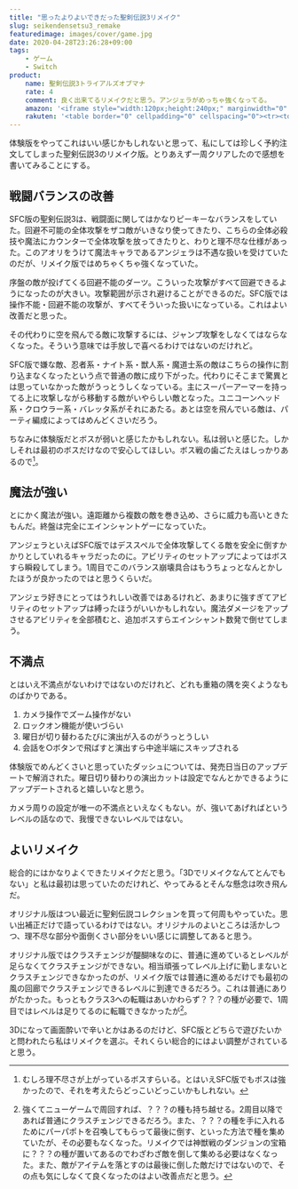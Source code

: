 ```yaml
---
title: "思ったよりよいできだった聖剣伝説3リメイク"
slug: seikendensetsu3_remake
featuredimage: images/cover/game.jpg
date: 2020-04-28T23:26:28+09:00
tags:
    - ゲーム
    - Switch
product:
    name: 聖剣伝説3トライアルズオブマナ
    rate: 4
    comment: 良く出来てるリメイクだと思う。アンジェラがめっちゃ強くなってる。
    amazon: '<iframe style="width:120px;height:240px;" marginwidth="0" marginheight="0" scrolling="no" frameborder="0" src="//rcm-fe.amazon-adsystem.com/e/cm?lt1=_blank&bc1=000000&IS2=1&bg1=FFFFFF&fc1=000000&lc1=0000FF&t=illusionspace-22&language=ja_JP&o=9&p=8&l=as4&m=amazon&f=ifr&ref=as_ss_li_til&asins=B07WNTY2QX&linkId=83bab3084e45a7bdc98af7ad87b6a673"></iframe>'
    rakuten: '<table border="0" cellpadding="0" cellspacing="0"><tr><td><div style="border:1px solid #95a5a6;border-radius:.75rem;background-color:#FFFFFF;width:504px;margin:0px;padding:5px;text-align:center;overflow:hidden;"><table><tr><td style="width:240px"><a href="https://hb.afl.rakuten.co.jp/ichiba/11acbc01.369b1bf6.11acbc02.cabf9fe9/?pc=https%3A%2F%2Fitem.rakuten.co.jp%2Fbook%2F16048188%2F&link_type=picttext&ut=eyJwYWdlIjoiaXRlbSIsInR5cGUiOiJwaWN0dGV4dCIsInNpemUiOiIyNDB4MjQwIiwibmFtIjoxLCJuYW1wIjoicmlnaHQiLCJjb20iOjEsImNvbXAiOiJkb3duIiwicHJpY2UiOjEsImJvciI6MSwiY29sIjoxLCJiYnRuIjoxLCJwcm9kIjowfQ%3D%3D" target="_blank" rel="nofollow noopener noreferrer" style="word-wrap:break-word;"  ><img src="https://hbb.afl.rakuten.co.jp/hgb/11acbc01.369b1bf6.11acbc02.cabf9fe9/?me_id=1213310&item_id=19764733&m=https%3A%2F%2Fthumbnail.image.rakuten.co.jp%2F%400_mall%2Fbook%2Fcabinet%2F0481%2F4988601010481.jpg%3F_ex%3D80x80&pc=https%3A%2F%2Fthumbnail.image.rakuten.co.jp%2F%400_mall%2Fbook%2Fcabinet%2F0481%2F4988601010481.jpg%3F_ex%3D240x240&s=240x240&t=picttext" border="0" style="margin:2px" alt="[商品価格に関しましては、リンクが作成された時点と現時点で情報が変更されている場合がございます。]" title="[商品価格に関しましては、リンクが作成された時点と現時点で情報が変更されている場合がございます。]"></a></td><td style="vertical-align:top;width:248px;"><p style="font-size:12px;line-height:1.4em;text-align:left;margin:0px;padding:2px 6px;word-wrap:break-word"><a href="https://hb.afl.rakuten.co.jp/ichiba/11acbc01.369b1bf6.11acbc02.cabf9fe9/?pc=https%3A%2F%2Fitem.rakuten.co.jp%2Fbook%2F16048188%2F&link_type=picttext&ut=eyJwYWdlIjoiaXRlbSIsInR5cGUiOiJwaWN0dGV4dCIsInNpemUiOiIyNDB4MjQwIiwibmFtIjoxLCJuYW1wIjoicmlnaHQiLCJjb20iOjEsImNvbXAiOiJkb3duIiwicHJpY2UiOjEsImJvciI6MSwiY29sIjoxLCJiYnRuIjoxLCJwcm9kIjowfQ%3D%3D" target="_blank" rel="nofollow noopener noreferrer" style="word-wrap:break-word;"  >聖剣伝説3 トライアルズ オブ マナ Nintendo Switch版</a><br><span >価格：5920円（税込、送料無料)</span> <span style="color:#BBB">(2020/4/28時点)</span></p><div style="margin:10px;"><a href="https://hb.afl.rakuten.co.jp/ichiba/11acbc01.369b1bf6.11acbc02.cabf9fe9/?pc=https%3A%2F%2Fitem.rakuten.co.jp%2Fbook%2F16048188%2F&link_type=picttext&ut=eyJwYWdlIjoiaXRlbSIsInR5cGUiOiJwaWN0dGV4dCIsInNpemUiOiIyNDB4MjQwIiwibmFtIjoxLCJuYW1wIjoicmlnaHQiLCJjb20iOjEsImNvbXAiOiJkb3duIiwicHJpY2UiOjEsImJvciI6MSwiY29sIjoxLCJiYnRuIjoxLCJwcm9kIjowfQ%3D%3D" target="_blank" rel="nofollow noopener noreferrer" style="word-wrap:break-word;"  ><img src="https://static.affiliate.rakuten.co.jp/makelink/rl.svg" style="float:left;max-height:27px;width:auto;margin-top:0"></a><a href="https://hb.afl.rakuten.co.jp/ichiba/11acbc01.369b1bf6.11acbc02.cabf9fe9/?pc=https%3A%2F%2Fitem.rakuten.co.jp%2Fbook%2F16048188%2F%3Fscid%3Daf_pc_bbtn&m=%3Fscid%3Daf_pc_bbtn&link_type=picttext&ut=eyJwYWdlIjoiaXRlbSIsInR5cGUiOiJwaWN0dGV4dCIsInNpemUiOiIyNDB4MjQwIiwibmFtIjoxLCJuYW1wIjoicmlnaHQiLCJjb20iOjEsImNvbXAiOiJkb3duIiwicHJpY2UiOjEsImJvciI6MSwiY29sIjoxLCJiYnRuIjoxLCJwcm9kIjowfQ==" target="_blank" rel="nofollow noopener noreferrer" style="word-wrap:break-word;"  ><div style="float:right;width:41%;height:27px;background-color:#bf0000;color:#fff !important;font-size:12px;font-weight:500;line-height:27px;margin-left:1px;padding: 0 12px;border-radius:16px;cursor:pointer;text-align:center;">楽天で購入</div></a></div></td><tr></table></div><br><p style="color:#000000;font-size:12px;line-height:1.4em;margin:5px;word-wrap:break-word"></p></td></tr></table>'
---
```


体験版をやってこれはいい感じかもしれないと思って、私にしては珍しく予約注文してしまった聖剣伝説3のリメイク版。とりあえず一周クリアしたので感想を書いてみることにする。

<!--more-->

## 戦闘バランスの改善

SFC版の聖剣伝説3は、戦闘面に関してはかなりピーキーなバランスをしていた。回避不可能の全体攻撃をザコ敵がいきなり使ってきたり、こちらの全体必殺技や魔法にカウンターで全体攻撃を放ってきたりと、わりと理不尽な仕様があった。このアオリをうけて魔法キャラであるアンジェラは不遇な扱いを受けていたのだが、リメイク版ではめちゃくちゃ強くなっていた。

序盤の敵が投げてくる回避不能のダーツ。こういった攻撃がすべて回避できるようになったのが大きい。攻撃範囲が示され避けることができるのだ。SFC版では操作不能・回避不能の攻撃が、すべてそういった扱いになっている。これはよい改善だと思った。

その代わりに空を飛んでる敵に攻撃するには、ジャンプ攻撃をしなくてはならなくなった。そういう意味では手放しで喜べるわけではないのだけれど。

SFC版で嫌な敵、忍者系・ナイト系・獣人系・魔道士系の敵はこちらの操作に割り込まなくなったという点で普通の敵に成り下がった。代わりにそこまで驚異とは思っていなかった敵がうっとうしくなっている。主にスーパーアーマーを持ってる上に攻撃しながら移動する敵がいやらしい敵となった。ユニコーンヘッド系・クロウラー系・バレッタ系がそれにあたる。あとは空を飛んでいる敵は、パーティ編成によってはめんどくさいだろう。

ちなみに体験版だとボスが弱いと感じたかもしれない。私は弱いと感じた。しかしそれは最初のボスだけなので安心してほしい。ボス戦の歯ごたえはしっかりあるので[^1]。

## 魔法が強い

とにかく魔法が強い。遠距離から複数の敵を巻き込め、さらに威力も高いときたもんだ。終盤は完全にエインシャントゲーになっていた。

アンジェラといえばSFC版ではデススペルで全体攻撃してくる敵を安全に倒すかかりとしていれるキャラだったのに。アビリティのセットアップによってはボスすら瞬殺してしまう。1周目でこのバランス崩壊具合はもうちょっとなんとかしたほうが良かったのではと思うくらいだ。

アンジェラ好きにとってはうれしい改善ではあるけれど、あまりに強すぎてアビリティのセットアップは縛ったほうがいいかもしれない。魔法ダメージをアップさせるアビリティを全部積むと、追加ボスすらエインシャント数発で倒せてしまう。

## 不満点

とはいえ不満点がないわけではないのだけれど、どれも重箱の隅を突くようなものばかりである。

1. カメラ操作でズーム操作がない
2. ロックオン機能が使いづらい
3. 曜日が切り替わるたびに演出が入るのがうっとうしい
4. 会話を○ボタンで飛ばすと演出すら中途半端にスキップされる

体験版でめんどくさいと思っていたダッシュについては、発売日当日のアップデートで解消された。曜日切り替わりの演出カットは設定でなんとかできるようにアップデートされると嬉しいなと思う。

カメラ周りの設定が唯一の不満点といえなくもない。が、強いてあげればというレベルの話なので、我慢できないレベルではない。

## よいリメイク

総合的にはかなりよくできたリメイクだと思う。「3Dでリメイクなんてとんでもない」と私は最初は思っていたのだけれど、やってみるとそんな懸念は吹き飛んだ。

オリジナル版はつい最近に聖剣伝説コレクションを買って何周もやっていた。思い出補正だけで語っているわけではない。オリジナルのよいところは活かしつつ、理不尽な部分や面倒くさい部分をいい感じに調整してあると思う。

オリジナル版ではクラスチェンジが醍醐味なのに、普通に進めているとレベルが足らなくてクラスチェンジができない。相当頑張ってレベル上げに勤しまないとクラスチェンジできなかったのが、リメイク版では普通に進めるだけでも最初の風の回廊でクラスチェンジできるレベルに到達できるだろう。これは普通にありがたかった。もっともクラス3への転職はあいかわらず？？？の種が必要で、1周目ではレベルは足りてるのに転職できなかったが[^2]。

3Dになって画面酔いで辛いとかはあるのだけど、SFC版とどちらで遊びたいかと問われたら私はリメイクを選ぶ。それくらい総合的にはよい調整がされていると思う。

[^1]: むしろ理不尽さが上がっているボスすらいる。とはいえSFC版でもボスは強かったので、それを考えたらどっこいどっこいかもしれない。

[^2]: 強くてニューゲームで周回すれば、？？？の種も持ち越せる。2周目以降であれば普通にクラスチェンジできるだろう。また、？？？の種を手に入れるためにパーパポトを召喚してもらって最後に倒す、といった方法で種を集めていたが、その必要もなくなった。リメイクでは神獣戦のダンジョンの宝箱に？？？の種が置いてあるのでわざわざ敵を倒して集める必要はなくなった。また、敵がアイテムを落とすのは最後に倒した敵だけではないので、その点も気にしなくて良くなったのはよい改善点だと思う。
